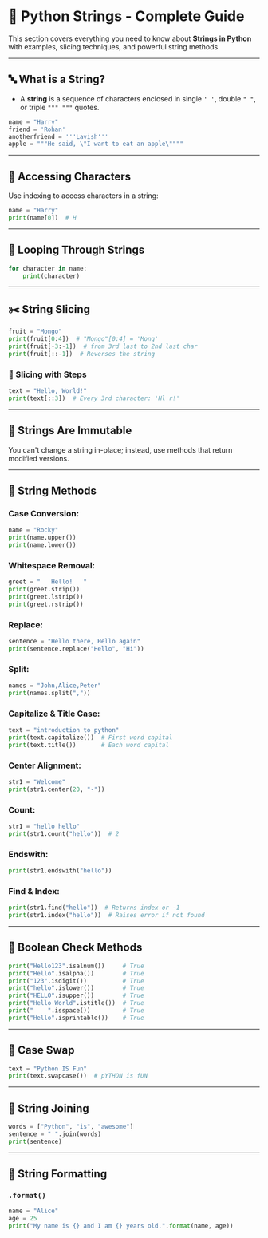 # 📘 Python Strings - Complete Guide

This section covers everything you need to know about **Strings in Python** with examples, slicing techniques, and powerful string methods.

---

## 🔤 What is a String?
- A **string** is a sequence of characters enclosed in single `' '`, double `" "`, or triple `""" """` quotes.
```python
name = "Harry"
friend = 'Rohan'
anotherfriend = '''Lavish'''
apple = """He said, \"I want to eat an apple\""""
```

---

## 📌 Accessing Characters
Use indexing to access characters in a string:
```python
name = "Harry"
print(name[0])  # H
```

---

## 🔁 Looping Through Strings
```python
for character in name:
    print(character)
```

---

## ✂️ String Slicing
```python
fruit = "Mongo"
print(fruit[0:4])  # "Mongo"[0:4] = 'Mong'
print(fruit[-3:-1])  # from 3rd last to 2nd last char
print(fruit[::-1])  # Reverses the string
```

### 🔢 Slicing with Steps
```python
text = "Hello, World!"
print(text[::3])  # Every 3rd character: 'Hl r!'
```

---


## 🧱 Strings Are Immutable
You can't change a string in-place; instead, use methods that return modified versions.

---

## 🔧 String Methods
### Case Conversion:
```python
name = "Rocky"
print(name.upper())
print(name.lower())
```

### Whitespace Removal:
```python
greet = "   Hello!   "
print(greet.strip())
print(greet.lstrip())
print(greet.rstrip())
```

### Replace:
```python
sentence = "Hello there, Hello again"
print(sentence.replace("Hello", "Hi"))
```

### Split:
```python
names = "John,Alice,Peter"
print(names.split(","))
```

### Capitalize & Title Case:
```python
text = "introduction to python"
print(text.capitalize())  # First word capital
print(text.title())       # Each word capital
```

### Center Alignment:
```python
str1 = "Welcome"
print(str1.center(20, "-"))
```

### Count:
```python
str1 = "hello hello"
print(str1.count("hello"))  # 2
```

### Endswith:
```python
print(str1.endswith("hello"))
```

### Find & Index:
```python
print(str1.find("hello"))  # Returns index or -1
print(str1.index("hello"))  # Raises error if not found
```

---

## 🧪 Boolean Check Methods
```python
print("Hello123".isalnum())     # True
print("Hello".isalpha())        # True
print("123".isdigit())          # True
print("hello".islower())        # True
print("HELLO".isupper())        # True
print("Hello World".istitle())  # True
print("    ".isspace())         # True
print("Hello".isprintable())    # True
```

---


## 🔄 Case Swap
```python
text = "Python IS Fun"
print(text.swapcase())  # pYTHON is fUN
```

---


## 🔗 String Joining
```python
words = ["Python", "is", "awesome"]
sentence = " ".join(words)
print(sentence)
```

---

## 🧩 String Formatting
### `.format()`
```python
name = "Alice"
age = 25
print("My name is {} and I am {} years old.".format(name, age))
```

